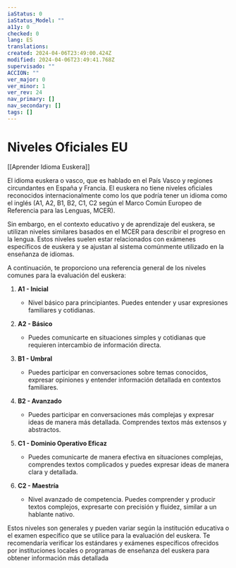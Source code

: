 ```yaml
---
iaStatus: 0
iaStatus_Model: ""
a11y: 0
checked: 0
lang: ES
translations: 
created: 2024-04-06T23:49:00.424Z
modified: 2024-04-06T23:49:41.768Z
supervisado: ""
ACCION: ""
ver_major: 0
ver_minor: 1
ver_rev: 24
nav_primary: []
nav_secondary: []
tags: []
---
```

# Niveles Oficiales EU

[[Aprender Idioma Euskera]]

El idioma euskera o vasco, que es hablado en el País Vasco y regiones circundantes en España y Francia. El euskera no tiene niveles oficiales reconocidos internacionalmente como los que podría tener un idioma como el inglés (A1, A2, B1, B2, C1, C2 según el Marco Común Europeo de Referencia para las Lenguas, MCER).

Sin embargo, en el contexto educativo y de aprendizaje del euskera, se utilizan niveles similares basados en el MCER para describir el progreso en la lengua. Estos niveles suelen estar relacionados con exámenes específicos de euskera y se ajustan al sistema comúnmente utilizado en la enseñanza de idiomas.

A continuación, te proporciono una referencia general de los niveles comunes para la evaluación del euskera:

1. **A1 - Inicial**
    
    - Nivel básico para principiantes. Puedes entender y usar expresiones familiares y cotidianas.
2. **A2 - Básico**
    
    - Puedes comunicarte en situaciones simples y cotidianas que requieren intercambio de información directa.
3. **B1 - Umbral**
    
    - Puedes participar en conversaciones sobre temas conocidos, expresar opiniones y entender información detallada en contextos familiares.
4. **B2 - Avanzado**
    
    - Puedes participar en conversaciones más complejas y expresar ideas de manera más detallada. Comprendes textos más extensos y abstractos.
5. **C1 - Dominio Operativo Eficaz**
    
    - Puedes comunicarte de manera efectiva en situaciones complejas, comprendes textos complicados y puedes expresar ideas de manera clara y detallada.
6. **C2 - Maestría**
    
    - Nivel avanzado de competencia. Puedes comprender y producir textos complejos, expresarte con precisión y fluidez, similar a un hablante nativo.

Estos niveles son generales y pueden variar según la institución educativa o el examen específico que se utilice para la evaluación del euskera. Te recomendaría verificar los estándares y exámenes específicos ofrecidos por instituciones locales o programas de enseñanza del euskera para obtener información más detallada